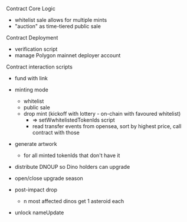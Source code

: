 Contract Core Logic

- whitelist sale allows for multiple mints
- "auction" as time-tiered public sale


Contract Deployment
  - verification script
  - manage Polygon mainnet deployer account

Contract interaction scripts
  - fund with link

  - minting mode
    - whitelist
    - public sale
    - drop mint (kickoff with lottery - on-chain with favoured whitelist)
      -  => setWwhitelistedTokenIds script
      -  read transfer events from opensea, sort by highest price, call contract with those

  - generate artwork
    - for all minted tokenIds that don't have it
  
  - distribute DNOUP so Dino holders can upgrade
  
  - open/close upgrade season
  
  - post-impact drop
    - n most affected dinos get 1 asteroid each

  - unlock nameUpdate
  